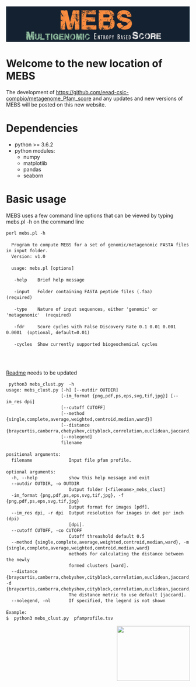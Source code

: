 ![MEBS](./images/MEBS.png) 

# Welcome to the new location of MEBS 

The development of  https://github.com/eead-csic-compbio/metagenome_Pfam_score   and any updates and new versions of MEBS will be posted on this new website.


# Dependencies

- python >= 3.6.2
- python modules:
  - numpy
  - matplotlib
  - pandas
  - seaborn

# Basic usage

MEBS uses a few  command line options that can  be viewed by typing mebs.pl -h on the command line

```
perl mebs.pl -h 

  Program to compute MEBS for a set of genomic/metagenomic FASTA files in input folder.
  Version: v1.0

  usage: mebs.pl [options] 

   -help    Brief help message
   
   -input   Folder containing FASTA peptide files (.faa)                  (required)

   -type    Nature of input sequences, either 'genomic' or 'metagenomic'  (required)

   -fdr     Score cycles with False Discovery Rate 0.1 0.01 0.001 0.0001  (optional, default=0.01)

   -cycles  Show currently supported biogeochemical cycles
   

   
```

[Readme](https://eead-csic-compbio.github.io/metagenome_Pfam_score/READMEv1.html) needs to be updated 



```
 python3 mebs_clust.py  -h
usage: mebs_clust.py [-h] [--outdir OUTDIR]
                     [-im_format {png,pdf,ps,eps,svg,tif,jpg}] [--im_res dpi]
                     [--cutoff CUTOFF]
                     [--method {single,complete,average,weighted,centroid,median,ward}]
                     [--distance {braycurtis,canberra,chebyshev,cityblock,correlation,euclidean,jaccard,mahalanobis}]
                     [--nolegend]
                     filename

positional arguments:
  filename              Input file pfam profile.

optional arguments:
  -h, --help            show this help message and exit
  --outdir OUTDIR, -o OUTDIR
                        Output folder [<filename>_mebs_clust]
  -im_format {png,pdf,ps,eps,svg,tif,jpg}, -f {png,pdf,ps,eps,svg,tif,jpg}
                        Output format for images [pdf].
  --im_res dpi, -r dpi  Output resolution for images in dot per inch (dpi)
                        [dpi].
  --cutoff CUTOFF, -co CUTOFF
                        Cutoff threashold default 0.5
  --method {single,complete,average,weighted,centroid,median,ward}, -m {single,complete,average,weighted,centroid,median,ward}
                        methods for calculating the distance between the newly
                        formed clusters [ward].
  --distance {braycurtis,canberra,chebyshev,cityblock,correlation,euclidean,jaccard,mahalanobis}, -d {braycurtis,canberra,chebyshev,cityblock,correlation,euclidean,jaccard,mahalanobis}
                        The distance metric to use default [jaccard].
  --nolegend, -nl       If specified, the legend is not shown

Example:
$  python3 mebs_clust.py  pfamprofile.tsv
``` 


<img src="https://valdeanda.github.io/mebs/images/deltas.png" width="200" height="150" align="right">























































